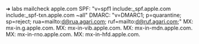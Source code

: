 ➜  labs mailcheck apple.com
SPF: "v=spf1 include:_spf.apple.com include:_spf-txn.apple.com ~all"
DMARC: "v=DMARC1; p=quarantine; sp=reject; rua=mailto:d@rua.agari.com; ruf=mailto:d@ruf.agari.com;"
MX: mx-in.g.apple.com.
MX: mx-in-vib.apple.com.
MX: mx-in-mdn.apple.com.
MX: mx-in-rno.apple.com.
MX: mx-in-hfd.apple.com.